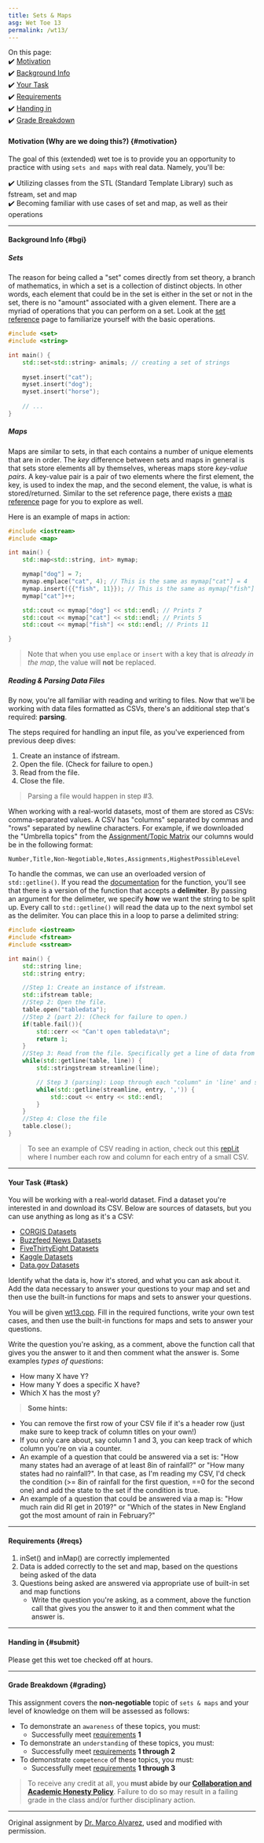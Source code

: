 ```yaml
---
title: Sets & Maps
asg: Wet Toe 13
permalink: /wt13/
---
```


On this page:  
✔️ [Motivation](#motivation)  
✔️ [Background Info](#bgi)  
✔️ [Your Task](#task)  
✔️ [Requirements](#reqs)  
✔️ [Handing in](#submit)  
✔️ [Grade Breakdown](#grading)

#### Motivation (Why are we doing this?) {#motivation}
The goal of this (extended) wet toe is to provide you an opportunity to practice with using `sets and maps` with real data. Namely, you'll be:  

✔️ Utilizing classes from the STL (Standard Template Library) such as fstream, set and map  
✔️ Becoming familiar with use cases of set and map, as well as their operations

---

#### Background Info {#bgi}

##### Sets

The reason for being called a "set" comes directly from set theory, a branch of mathematics, in which a set is a collection of distinct objects. In other words, each element that could be in the set is either in the set or not in the set, there is no "amount" associated with a given element. There are a myriad of operations that you can perform on a set. Look at the [set reference](http://en.cppreference.com/w/cpp/container/set) page to familiarize yourself with the basic operations. 

```c++
#include <set>
#include <string>

int main() {
    std::set<std::string> animals; // creating a set of strings
    
    myset.insert("cat");
    myset.insert("dog");
    myset.insert("horse");
    
    // ...
}
```

##### Maps

Maps are similar to sets, in that each contains a number of unique elements that are in order. The *key* difference between sets and maps in general is that sets store elements all by themselves, whereas maps store *key-value pairs*. A key-value pair is a pair of two elements where the first element, the key, is used to index the map, and the second element, the value, is what is stored/returned. Similar to the set reference page, there exists a [map reference](https://en.cppreference.com/w/cpp/container/map) page for you to explore as well.

Here is an example of maps in action:

```c++
#include <iostream>
#include <map>

int main() {
    std::map<std::string, int> mymap;

    mymap["dog"] = 7;
    mymap.emplace("cat", 4); // This is the same as mymap["cat"] = 4
    mymap.insert({{"fish", 11}}); // This is the same as mymap["fish"] = 11
    mymap["cat"]++;

    std::cout << mymap["dog"] << std::endl; // Prints 7
    std::cout << mymap["cat"] << std::endl; // Prints 5
    std::cout << mymap["fish"] << std::endl; // Prints 11

}
```

> Note that when you use `emplace` or `insert` with a key that is *already in the map*, the value will **not** be replaced.

##### Reading & Parsing Data Files

By now, you're all familiar with reading and writing to files. Now that we'll be working with data files formatted as CSVs, there's an additional step that's required: **parsing**.

The steps required for handling an input file, as you've experienced from previous deep dives:

1. Create an instance of ifstream.
2. Open the file. (Check for failure to open.)
3. Read from the file.
4. Close the file.

> Parsing a file would happen in step #3.

When working with a real-world datasets, most of them are stored as CSVs: comma-separated values. A CSV has "columns" separated by commas and "rows" separated by newline characters. For example, if we downloaded the "Umbrella topics" from the [Assignment/Topic Matrix](https://docs.google.com/spreadsheets/d/1s3rB1jV1AKmnUaVdrJY5FiBnZjcl-9orATLgRVLb3xQ/edit#gid=1352256976) our columns would be in the following format:

``` Number,Title,Non-Negotiable,Notes,Assignments,HighestPossibleLevel ```

To handle the commas, we can use an overloaded version of ```std::getline()```. If you read the [documentation](http://www.cplusplus.com/reference/string/string/getline/) for the function, you'll see that there is a version of the function that accepts a **delimiter**. By passing an argument for the delimeter, we specify **how** we want the string to be split up. Every call to ```std::getline()``` will read the data up to the next symbol set as the delimiter. You can place this in a loop to parse a delimited string:

```c++
#include <iostream>
#include <fstream>
#include <sstream>

int main() {
    std::string line;
    std::string entry;

    //Step 1: Create an instance of ifstream.
    std::ifstream table;               
    //Step 2: Open the file. 
    table.open("tabledata");  
    //Step 2 (part 2): (Check for failure to open.)
    if(table.fail()){                           
        std::cerr << "Can't open tabledata\n";
        return 1;
    }
    //Step 3: Read from the file. Specifically get a line of data from table, store in 'line'
    while(std::getline(table, line)) {        
        std::stringstream streamline(line);

        // Step 3 (parsing): Loop through each "column" in 'line' and store it into 'entry'
        while(std::getline(streamline, entry, ',')) {  
            std::cout << entry << std::endl;
        }
    }    
    //Step 4: Close the file
    table.close();                                  
}
```

> To see an example of CSV reading in action, check out this [repl.it](https://replit.com/@VictoriaChvez/full-csv-reading) where I number each row and column for each entry of a small CSV.

---

#### Your Task {#task}

You will be working with a real-world dataset. Find a dataset you're interested in and download its CSV. Below are sources of datasets, but you can use anything as long as it's a CSV:
- [CORGIS Datasets](https://corgis-edu.github.io/corgis/csv/)
- [Buzzfeed News Datasets](https://github.com/BuzzFeedNews)
- [FiveThirtyEight Datasets](https://github.com/fivethirtyeight/data)
- [Kaggle Datasets](https://www.kaggle.com/datasets?fileType=csv)
- [Data.gov Datasets](https://catalog.data.gov/dataset?res_format=CSV)

Identify what the data is, how it's stored, and what you can ask about it. Add the data necessary to answer your questions to your map and set and then use the built-in functions for maps and sets to answer your questions.

You will be given [wt13.cpp](/weekly/wk11/wt13.cpp). Fill in the required functions, write your own test cases, and then use the built-in functions for maps and sets to answer your questions. 

Write the question you're asking, as a comment, above the function call that gives you the answer to it and then comment what the answer is. Some examples *types of questions*:

- How many X have Y?
- How many Y does a specific X have?
- Which X has the most y?

> **Some hints:** 
- You can remove the first row of your CSV file if it's a header row (just make sure to keep track of  column titles on your own!)
- If you only care about, say column 1 and 3, you can keep track of which column you're on via a counter.
- An example of a question that could be answered via a set is: "How many states had an average of at least 8in of rainfall?" or "How many states had no rainfall?". In that case, as I'm reading my CSV, I'd check the condition (>= 8in of rainfall for the first question, ==0 for the second one) and add the state to the set if the condition is true.
- An example of a question that could be answered via a map is: "How much rain did RI get in 2019?" or "Which of the states in New England got the most amount of rain in February?"

---

#### Requirements {#reqs}

1. inSet() and inMap() are correctly implemented
2. Data is added correctly to the set and map, based on the questions being asked of the data
3. Questions being asked are answered via appropriate use of built-in set and map functions
    - Write the question you're asking, as a comment, above the function call that gives you the answer to it and then comment what the answer is.

---

#### Handing in {#submit}
Please get this wet toe checked off at hours.

---

#### Grade Breakdown {#grading}
This assignment covers the **non-negotiable** topic of `sets & maps` and your level of knowledge on them will be assessed as follows: 
- To demonstrate an `awareness` of these topics, you must:
    - Successfully meet [requirements](#reqs) **1**
- To demonstrate an `understanding` of these topics, you must:
    - Successfully meet [requirements](#reqs) **1 through 2**
- To demonstrate `competence` of these topics, you must:
    - Successfully meet [requirements](#reqs) **1 through 3**

> To receive any credit at all, you **must abide by our [Collaboration and Academic Honesty Policy](/policies/#integrity)**. Failure to do so may result in a failing grade in the class and/or further disciplinary action.

---

Original assignment by [Dr. Marco Alvarez](https://homepage.cs.uri.edu/~malvarez/), used and modified with permission.